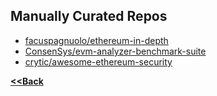 ## Manually Curated Repos
- [facuspagnuolo/ethereum-in-depth](https://github.com/facuspagnuolo/ethereum-in-depth)
- [ConsenSys/evm-analyzer-benchmark-suite](https://github.com/ConsenSys/evm-analyzer-benchmark-suite)
- [crytic/awesome-ethereum-security](https://github.com/aabdulwahed/awesome-ethereum-security)

**[<<Back](https://aabdulwahed.github.io/Smart-Contracts-Notes/)**
